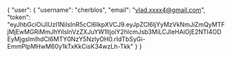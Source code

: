 {
    "user": {
        "username": "cherblos",
        "email": "vlad.xxxx4@gmail.com",
        "token": "eyJhbGciOiJIUzI1NiIsInR5cCI6IkpXVCJ9.eyJpZCI6IjYyMzVkNmJiZmQyMTFjMjEwMGRiMmJhYiIsInVzZXJuYW1lIjoiY2hlcmJsb3MiLCJleHAiOjE2NTI4ODEyMjgsImlhdCI6MTY0NzY5NzIyOH0.rIdTbSyGi-EmmPIpMHwM60y1kTxKkCisK34wzLh-Tkk"
    }
}
